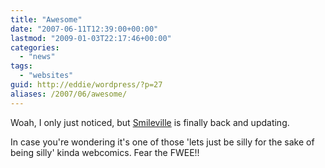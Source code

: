 ```yaml
---
title: "Awesome"
date: "2007-06-11T12:39:00+00:00"
lastmod: "2009-01-03T22:17:46+00:00"
categories: 
  - "news"
tags: 
  - "websites"
guid: http://eddie/wordpress/?p=27
aliases: /2007/06/awesome/
---
```


Woah, I only just noticed, but [Smileville](http://www.smileville.co.uk/index.php) is finally back and updating.

In case you're wondering it's one of those 'lets just be silly for the sake of being silly' kinda webcomics. Fear the FWEE!!
